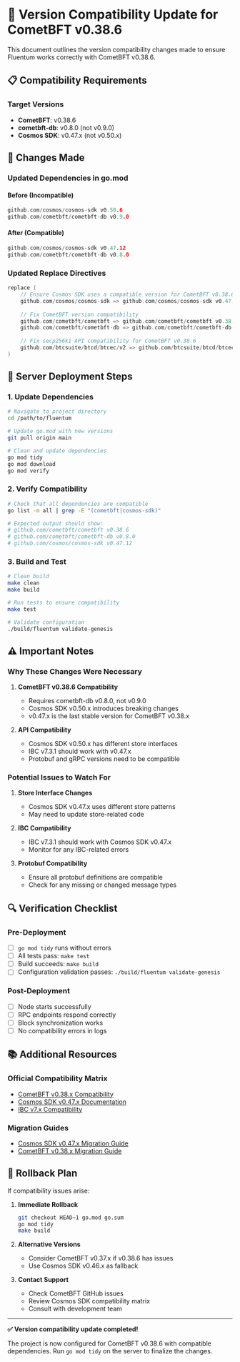 # 🔧 Version Compatibility Update for CometBFT v0.38.6

This document outlines the version compatibility changes made to ensure Fluentum works correctly with CometBFT v0.38.6.

## 📋 Compatibility Requirements

### Target Versions
- **CometBFT**: v0.38.6
- **cometbft-db**: v0.8.0 (not v0.9.0)
- **Cosmos SDK**: v0.47.x (not v0.50.x)

## 🔄 Changes Made

### Updated Dependencies in go.mod

#### Before (Incompatible)
```go
github.com/cosmos/cosmos-sdk v0.50.6
github.com/cometbft/cometbft-db v0.9.0
```

#### After (Compatible)
```go
github.com/cosmos/cosmos-sdk v0.47.12
github.com/cometbft/cometbft-db v0.8.0
```

### Updated Replace Directives
```go
replace (
    // Ensure Cosmos SDK uses a compatible version for CometBFT v0.38.6
    github.com/cosmos/cosmos-sdk => github.com/cosmos/cosmos-sdk v0.47.12
    
    // Fix CometBFT version compatibility
    github.com/cometbft/cometbft => github.com/cometbft/cometbft v0.38.6
    github.com/cometbft/cometbft-db => github.com/cometbft/cometbft-db v0.8.0
    
    // Fix secp256k1 API compatibility for CometBFT v0.38.6
    github.com/btcsuite/btcd/btcec/v2 => github.com/btcsuite/btcd/btcec/v2 v2.2.1
)
```

## 🚀 Server Deployment Steps

### 1. Update Dependencies
```bash
# Navigate to project directory
cd /path/to/fluentum

# Update go.mod with new versions
git pull origin main

# Clean and update dependencies
go mod tidy
go mod download
go mod verify
```

### 2. Verify Compatibility
```bash
# Check that all dependencies are compatible
go list -m all | grep -E "(cometbft|cosmos-sdk)"

# Expected output should show:
# github.com/cometbft/cometbft v0.38.6
# github.com/cometbft/cometbft-db v0.8.0
# github.com/cosmos/cosmos-sdk v0.47.12
```

### 3. Build and Test
```bash
# Clean build
make clean
make build

# Run tests to ensure compatibility
make test

# Validate configuration
./build/fluentum validate-genesis
```

## ⚠️ Important Notes

### Why These Changes Were Necessary

1. **CometBFT v0.38.6 Compatibility**
   - Requires cometbft-db v0.8.0, not v0.9.0
   - Cosmos SDK v0.50.x introduces breaking changes
   - v0.47.x is the last stable version for CometBFT v0.38.x

2. **API Compatibility**
   - Cosmos SDK v0.50.x has different store interfaces
   - IBC v7.3.1 should work with v0.47.x
   - Protobuf and gRPC versions need to be compatible

### Potential Issues to Watch For

1. **Store Interface Changes**
   - Cosmos SDK v0.47.x uses different store patterns
   - May need to update store-related code

2. **IBC Compatibility**
   - IBC v7.3.1 should work with Cosmos SDK v0.47.x
   - Monitor for any IBC-related errors

3. **Protobuf Compatibility**
   - Ensure all protobuf definitions are compatible
   - Check for any missing or changed message types

## 🔍 Verification Checklist

### Pre-Deployment
- [ ] `go mod tidy` runs without errors
- [ ] All tests pass: `make test`
- [ ] Build succeeds: `make build`
- [ ] Configuration validation passes: `./build/fluentum validate-genesis`

### Post-Deployment
- [ ] Node starts successfully
- [ ] RPC endpoints respond correctly
- [ ] Block synchronization works
- [ ] No compatibility errors in logs

## 📚 Additional Resources

### Official Compatibility Matrix
- [CometBFT v0.38.x Compatibility](https://docs.cometbft.com/v0.38/)
- [Cosmos SDK v0.47.x Documentation](https://docs.cosmos.network/v0.47/)
- [IBC v7.x Compatibility](https://ibc.cosmos.network/)

### Migration Guides
- [Cosmos SDK v0.47.x Migration Guide](https://docs.cosmos.network/v0.47/migrations/upgrading)
- [CometBFT v0.38.x Migration Guide](https://docs.cometbft.com/v0.38/migrations/)

## 🚨 Rollback Plan

If compatibility issues arise:

1. **Immediate Rollback**
   ```bash
   git checkout HEAD~1 go.mod go.sum
   go mod tidy
   make build
   ```

2. **Alternative Versions**
   - Consider CometBFT v0.37.x if v0.38.6 has issues
   - Use Cosmos SDK v0.46.x as fallback

3. **Contact Support**
   - Check CometBFT GitHub issues
   - Review Cosmos SDK compatibility matrix
   - Consult with development team

---

**✅ Version compatibility update completed!**

The project is now configured for CometBFT v0.38.6 with compatible dependencies. Run `go mod tidy` on the server to finalize the changes. 